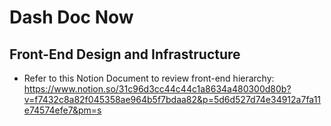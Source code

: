 # Dash Doc Now

## Front-End Design and Infrastructure
* Refer to this Notion Document to review front-end hierarchy: https://www.notion.so/31c96d3cc44c44c1a8634a480300d80b?v=f7432c8a82f045358ae964b5f7bdaa82&p=5d6d527d74e34912a7fa11e74574efe7&pm=s
